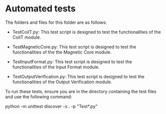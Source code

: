 # Automated tests

The folders and files for this folder are as follows:


- TestCoilT.py: This test script is designed to test the functionalities of the CoilT module.

- TestMagneticCore.py: This test script is designed to test the functionalities of the the Magnetic Core module.

- TestInputFormat.py: This test script is designed to test the functionalities of the Input Format module.

- TestOutputVerification.py: This test script is designed to test the functionalities of the Output Verification module.


To run these tests, ensure you are in the directory containing the test files and use the following command:

python -m unittest discover -s . -p "Test*.py"
